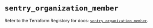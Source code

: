 # `sentry_organization_member`

Refer to the Terraform Registory for docs: [`sentry_organization_member`](https://registry.terraform.io/providers/jianyuan/sentry/0.12.1/docs/resources/organization_member).
